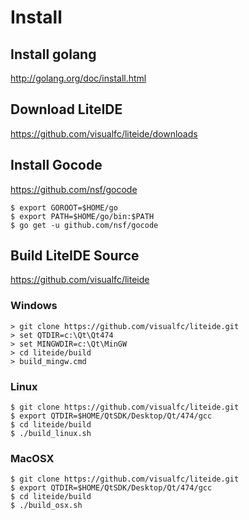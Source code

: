 <!-- Install -->

Install
=======

## Install golang
<http://golang.org/doc/install.html>

## Download LiteIDE
<https://github.com/visualfc/liteide/downloads>

## Install Gocode</h2>
<https://github.com/nsf/gocode>

	$ export GOROOT=$HOME/go
	$ export PATH=$HOME/go/bin:$PATH
	$ go get -u github.com/nsf/gocode 


## Build LiteIDE Source
<https://github.com/visualfc/liteide>

### Windows
	> git clone https://github.com/visualfc/liteide.git
	> set QTDIR=c:\Qt\Qt474
	> set MINGWDIR=c:\Qt\MinGW
	> cd liteide/build
	> build_mingw.cmd


### Linux
	$ git clone https://github.com/visualfc/liteide.git
	$ export QTDIR=$HOME/QtSDK/Desktop/Qt/474/gcc
	$ cd liteide/build
	$ ./build_linux.sh

### MacOSX
	$ git clone https://github.com/visualfc/liteide.git
	$ export QTDIR=$HOME/QtSDK/Desktop/Qt/474/gcc
	$ cd liteide/build
	$ ./build_osx.sh

